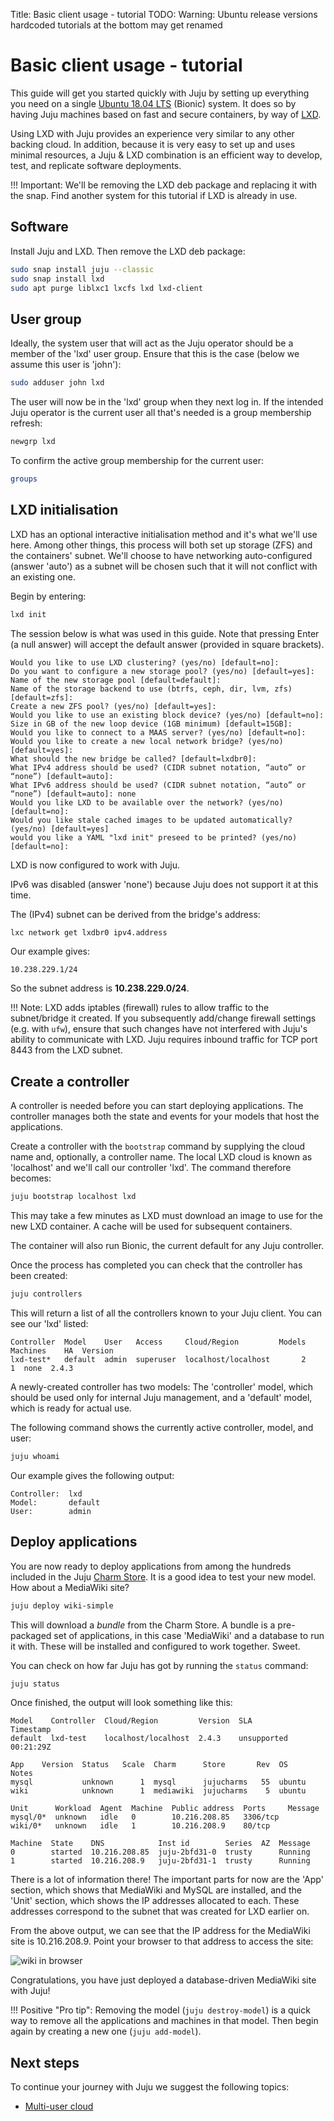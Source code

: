 Title: Basic client usage - tutorial
TODO:  Warning: Ubuntu release versions hardcoded
       tutorials at the bottom may get renamed

# Basic client usage - tutorial

This guide will get you started quickly with Juju by setting up everything you
need on a single [Ubuntu 18.04 LTS][bionic-download] (Bionic) system. It does
so by having Juju machines based on fast and secure containers, by way of
[LXD][lxd-upstream].

Using LXD with Juju provides an experience very similar to any other backing
cloud. In addition, because it is very easy to set up and uses minimal
resources, a Juju & LXD combination is an efficient way to develop, test, and
replicate software deployments. 

!!! Important:
    We'll be removing the LXD deb package and replacing it with the snap. Find
    another system for this tutorial if LXD is already in use.

## Software

Install Juju and LXD. Then remove the LXD deb package:

```bash
sudo snap install juju --classic
sudo snap install lxd
sudo apt purge liblxc1 lxcfs lxd lxd-client
```

## User group

Ideally, the system user that will act as the Juju operator should be a member
of the 'lxd' user group. Ensure that this is the case (below we assume this
user is 'john'):

```bash
sudo adduser john lxd
```

The user will now be in the 'lxd' group when they next log in. If the intended
Juju operator is the current user all that's needed is a group membership
refresh:

```bash
newgrp lxd
```

To confirm the active group membership for the current user:

```bash
groups
```

## LXD initialisation

LXD has an optional interactive initialisation method and it's what we'll use
here. Among other things, this process will both set up storage (ZFS) and the
containers' subnet. We'll choose to have networking auto-configured (answer
'auto') as a subnet will be chosen such that it will not conflict with an
existing one.

Begin by entering:

```bash
lxd init
```

The session below is what was used in this guide. Note that pressing Enter (a
null answer) will accept the default answer (provided in square brackets).

```no-highlight
Would you like to use LXD clustering? (yes/no) [default=no]: 
Do you want to configure a new storage pool? (yes/no) [default=yes]: 
Name of the new storage pool [default=default]: 
Name of the storage backend to use (btrfs, ceph, dir, lvm, zfs) [default=zfs]: 
Create a new ZFS pool? (yes/no) [default=yes]: 
Would you like to use an existing block device? (yes/no) [default=no]: 
Size in GB of the new loop device (1GB minimum) [default=15GB]: 
Would you like to connect to a MAAS server? (yes/no) [default=no]: 
Would you like to create a new local network bridge? (yes/no) [default=yes]: 
What should the new bridge be called? [default=lxdbr0]: 
What IPv4 address should be used? (CIDR subnet notation, “auto” or “none”) [default=auto]: 
What IPv6 address should be used? (CIDR subnet notation, “auto” or “none”) [default=auto]: none
Would you like LXD to be available over the network? (yes/no) [default=no]: 
Would you like stale cached images to be updated automatically? (yes/no) [default=yes] 
would you like a YAML "lxd init" preseed to be printed? (yes/no) [default=no]:
```

LXD is now configured to work with Juju.

IPv6 was disabled (answer 'none') because Juju does not support it at this
time.

The (IPv4) subnet can be derived from the bridge's address:

```bash
lxc network get lxdbr0 ipv4.address
```

Our example gives:

```no-highlight
10.238.229.1/24
```

So the subnet address is **10.238.229.0/24**.

!!! Note:
    LXD adds iptables (firewall) rules to allow traffic to the subnet/bridge it
    created. If you subsequently add/change firewall settings (e.g. with
    `ufw`), ensure that such changes have not interfered with Juju's ability to
    communicate with LXD. Juju requires inbound traffic for TCP port 8443 from
    the LXD subnet.

## Create a controller

A controller is needed before you can start deploying applications. The
controller manages both the state and events for your models that host the
applications.

Create a controller with the `bootstrap` command by supplying the cloud name
and, optionally, a controller name. The local LXD cloud is known as 'localhost'
and we'll call our controller 'lxd'. The command therefore becomes:

```bash
juju bootstrap localhost lxd
```

This may take a few minutes as LXD must download an image to use for the new
LXD container. A cache will be used for subsequent containers.

The container will also run Bionic, the current default for any Juju
controller.

Once the process has completed you can check that the controller has been
created:

```bash
juju controllers
```

This will return a list of all the controllers known to your Juju client. You
can see our 'lxd' listed:

```no-highlight
Controller  Model    User   Access     Cloud/Region         Models  Machines    HA  Version
lxd-test*   default  admin  superuser  localhost/localhost       2         1  none  2.4.3
```

A newly-created controller has two models: The 'controller' model, which should
be used only for internal Juju management, and a 'default' model, which is
ready for actual use.

The following command shows the currently active controller, model, and user:

```bash
juju whoami
```

Our example gives the following output:

```no-highlight
Controller:  lxd
Model:       default
User:        admin
```

## Deploy applications

You are now ready to deploy applications from among the hundreds included in
the Juju [Charm Store][charm-store]. It is a good idea to test your new model.
How about a MediaWiki site?

```bash
juju deploy wiki-simple
```

This will download a *bundle* from the Charm Store. A bundle is a pre-packaged
set of applications, in this case 'MediaWiki' and a database to run it with.
These will be installed and configured to work together. Sweet.

You can check on how far Juju has got by running the `status` command:

```bash
juju status
```

Once finished, the output will look something like this:

```no-highlight
Model    Controller  Cloud/Region         Version  SLA          Timestamp
default  lxd-test    localhost/localhost  2.4.3    unsupported  00:21:29Z

App    Version  Status   Scale  Charm      Store       Rev  OS      Notes
mysql           unknown      1  mysql      jujucharms   55  ubuntu  
wiki            unknown      1  mediawiki  jujucharms    5  ubuntu  

Unit      Workload  Agent  Machine  Public address  Ports     Message
mysql/0*  unknown   idle   0        10.216.208.85   3306/tcp  
wiki/0*   unknown   idle   1        10.216.208.9    80/tcp    

Machine  State    DNS            Inst id        Series  AZ  Message
0        started  10.216.208.85  juju-2bfd31-0  trusty      Running
1        started  10.216.208.9   juju-2bfd31-1  trusty      Running
```

There is a lot of information there! The important parts for now are the 'App'
section, which shows that MediaWiki and MySQL are installed, and the 'Unit'
section, which shows the IP addresses allocated to each. These addresses
correspond to the subnet that was created for LXD earlier on.

From the above output, we can see that the IP address for the MediaWiki site is
10.216.208.9. Point your browser to that address to access the site:

![wiki in browser](./media/tut-lxd-wiki-simple-browser-3.png)

Congratulations, you have just deployed a database-driven MediaWiki site with
Juju!

!!! Positive "Pro tip":
    Removing the model (`juju destroy-model`) is a quick way to remove all the
    applications and machines in that model. Then begin again by creating a new
    one (`juju add-model`).

## Next steps

To continue your journey with Juju we suggest the following topics:

 - [Multi-user cloud][tut-users]


<!-- LINKS -->

[lxd-upstream]: https://linuxcontainers.org/lxd/
[bionic-download]: http://www.ubuntu.com/download/
[zfs-wiki]: https://wiki.ubuntu.com/ZFS
[charm-store]: https://jujucharms.com
[charms]: ./charms.md
[clouds]: ./clouds.md
[tut-users]: ./tut-users.md
